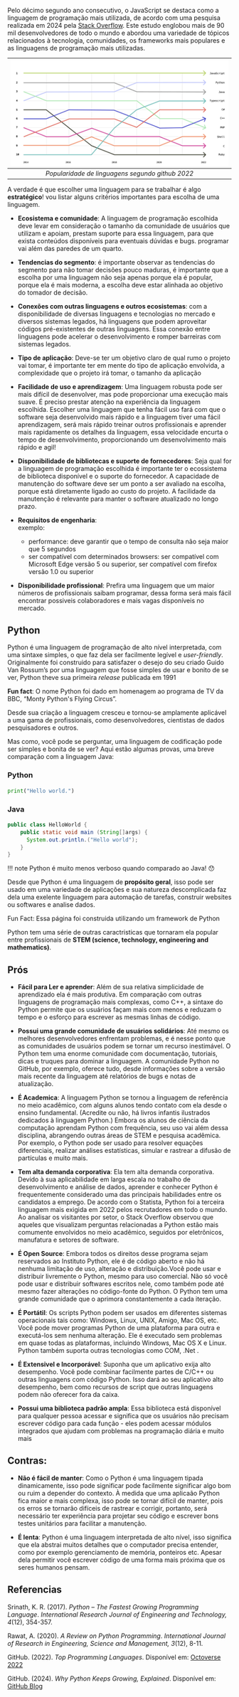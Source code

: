Pelo décimo segundo ano consecutivo, o JavaScript se destaca como a linguagem de programação mais utilizada, de acordo com uma pesquisa realizada em 2024 pela [Stack Overflow](https://survey.stackoverflow.co/2024/technology#most-popular-technologies). Este estudo englobou mais de 90 mil desenvolvedores de todo o mundo e abordou uma variedade de tópicos relacionados à tecnologia, comunidades, os frameworks mais populares e as linguagens de programação mais utilizadas.

|![github language popularity 2022](assets/github_language_popularity_2022.png)  |
|:--:| 
| *Popularidade de linguagens segundo github 2022* |

A verdade é que escolher uma linguagem para se trabalhar é algo **estratégico**! vou listar alguns critérios importantes para escolha de uma linguagem.

- **Ecosistema e comunidade**: A linguagem de programação escolhida deve levar em consideração o tamanho da comunidade de usuários que utilizam e apoiam, prestam suporte para essa linguagem, para que exista conteúdos disponíveis para eventuais dúvidas e bugs. programar vai além das paredes de um quarto.

- **Tendencias do segmento**: é importante observar as tendencias do segmento para não tomar decisões pouco maduras, é importante que a escolha por uma linguagem não seja apenas porque ela 
é popular, porque ela é mais moderna, a escolha deve estar alinhada ao objetivo do tomador de decisão.

- **Conexões com outras linguagens e outros ecosistemas**: com a disponibilidade de diversas linguagens e tecnologias no mercado e diversos sistemas legados, há linguagens que podem aproveitar códigos pré-existentes de outras linguagens. Essa conexão entre linguagens pode acelerar o desenvolvimento e romper barreiras com sistemas legados.


- **Tipo de aplicação**: Deve-se ter um objetivo claro de qual rumo o projeto vai tomar, é importante ter em mente do tipo de aplicação envolvida, a complexidade que o projeto irá tomar, o tamanho da aplicação 

- **Facilidade de uso e aprendizagem**: Uma linguagem robusta pode ser mais difícil de desenvolver, mas pode proporcionar uma execução mais suave. É preciso prestar atenção na experiência da linguagem escolhida. Escolher uma linguagem que tenha fácil uso fará com que o software seja desenvolvido mais rápido e a linguagem tiver uma fácil aprendizagem, será mais rápido treinar outros profissionais e aprender mais rapidamente os detalhes da linguagem, essa velocidade encurta o tempo de desenvolvimento, proporcionando um desenvolvimento mais rápido e agil!

- **Disponibilidade de bibliotecas e suporte de fornecedores**: Seja qual for a linguagem de programação escolhida é importante ter o ecossistema de biblioteca disponível e o suporte do fornecedor. A capacidade de manutenção do software deve ser um ponto a ser avaliado na escolha, porque está diretamente ligado ao custo do projeto. A facilidade da manutenção é relevante para manter o software atualizado no longo prazo.

- **Requisitos de engenharia**: <br> 
  exemplo:
    - performance: deve garantir que o tempo de consulta não seja maior que 5 segundos
    - ser compatível com determinados browsers: ser compatível com Microsoft Edge versão 5 ou superior, ser compatível com firefox versão 1.0 ou superior

- **Disponibilidade profissional**: Prefira uma linguagem que um maior números de profissionais saibam programar, dessa forma será mais fácil encontrar possiveis colaboradores e mais vagas disponíveis no mercado.


## **Python**

Python é uma linguagem de programação de alto nível interpretada, com uma sintaxe simples, o que faz dela ser facilmente legível e *user-friendly*. Originalmente foi construido para satisfazer o desejo do seu criado Guido Van Rossum’s por uma linguagem que fosse simples de usar e bonito de se ver, Python theve sua primeira *release* publicada em 1991

**Fun fact**: O nome Python foi dado em homenagem ao programa de TV da BBC, “Monty Python's Flying Circus”.

Desde sua criação a linguagem cresceu e tornou-se amplamente aplicável a uma gama de profissionais, como desenvolvedores, cientistas de dados pesquisadores e outros.

Mas como, você pode se perguntar, uma linguagem de codificação pode ser simples e bonita de se ver? Aqui estão algumas provas, uma breve comparação com a linguagem Java:


### Python

```python
print("Hello world.")
```
### Java
```java
public class HelloWorld {
    public static void main (String[]args) {
      System.out.println.("Hello world");
    }
}
```
!!! note
    Python é muito menos verboso quando comparado ao Java! 😯

Desde que Python é uma linguagem de **propósito geral**, isso pode ser usado em uma variedade de aplicações e sua natureza descomplicada faz dela uma exelente linguagem para automação de tarefas, construir websites ou softwares e analise dados.

Fun Fact: Essa página foi construida utilizando um framework de Python

Python tem uma série de outras caractristicas que tornaram ela popular entre profissionais de **STEM (science, technology, engineering and mathematics)**.

## **Prós**

- **Fácil para Ler e aprender**: Além de sua relativa simplicidade de aprendizado ela é mais produtiva. Em comparação com outras linguagens de programação mais complexas, como C++, a sintaxe do Python permite que os usuários façam mais com menos e reduzam o tempo e o esforço para escrever as mesmas linhas de código.

- **Possui uma grande comunidade de usuários solidários**: Até mesmo os melhores desenvolvedores enfrentam problemas, e é nesse ponto que as comunidades de usuários podem se tornar um recurso inestimável. O Python tem uma enorme comunidade com documentação, tutoriais, dicas e truques para dominar a linguagem. A comunidade Python no GitHub, por exemplo, oferece tudo, desde informações sobre a versão mais recente da linguagem até relatórios de bugs e notas de atualização.

- **É Academica**: A linguagem Python se tornou a linguagem de referência no meio acadêmico, com alguns alunos tendo contato com ela desde o ensino fundamental. (Acredite ou não, há livros infantis ilustrados dedicados à linguagem Python.) Embora os alunos de ciência da computação aprendam Python com frequência, seu uso vai além dessa disciplina, abrangendo outras áreas de STEM e pesquisa acadêmica. Por exemplo, o Python pode ser usado para resolver equações diferenciais, realizar análises estatísticas, simular e rastrear a difusão de partículas e muito mais.

- **Tem alta demanda corporativa**: Ela tem alta demanda corporativa. Devido à sua aplicabilidade em larga escala no trabalho de desenvolvimento e análise de dados, aprender e conhecer Python é frequentemente considerado uma das principais habilidades entre os candidatos a emprego. De acordo com o Statista, Python foi a terceira linguagem mais exigida em 2022 pelos recrutadores em todo o mundo. 
Ao analisar os visitantes por setor, o Stack Overflow observou
que aqueles que visualizam perguntas relacionadas a Python estão mais
comumente envolvidos no meio acadêmico, seguidos por eletrônicos,
manufatura e setores de software. 

- **É Open Source**: Embora todos os direitos desse programa sejam reservados ao
  Instituto Python, ele é de código aberto e não há nenhuma
  limitação de uso, alteração e distribuição.Você pode usar e distribuir livremente o Python, mesmo para uso comercial. 
  Não só você pode usar e distribuir softwares escritos nele, como também pode
  até mesmo fazer alterações no código-fonte do Python. O Python tem
  uma grande comunidade que o aprimora constantemente a cada iteração. 

- **É Portátil**: Os scripts Python podem ser usados em diferentes sistemas operacionais
  tais como: Windows, Linux, UNIX, Amigo, Mac OS, etc. Você pode
  mover programas Python de uma plataforma para outra e
  executá-los sem nenhuma alteração.
  Ele é executado sem problemas em quase todas as plataformas, incluindo
  Windows, Mac OS X e Linux.  Python também suporta outras tecnologias como COM, .Net .

- **É Extensivel e Incorporável**: Suponha que um aplicativo exija alto desempenho. Você pode
  combinar facilmente partes de C/C++ ou outras linguagens com
  código Python.
  Isso dará ao seu aplicativo alto desempenho, bem como
  recursos de script que outras linguagens podem não oferecer
  fora da caixa.


- **Possui uma biblioteca padrão ampla**: Essa biblioteca está disponível para qualquer pessoa acessar e significa que os usuários não precisam escrever código para cada função - eles podem acessar módulos integrados que ajudam com problemas na programação diária e muito mais


## **Contras**:

- **Não é fácil de manter**: Como o Python é uma linguagem tipada dinamicamente, isso pode significar pode facilmente significar algo bom ou ruim a depender do contexto. À medida que uma aplicaão Python fica maior e mais complexa, isso pode se tornar difícil de manter, pois os erros se tornarão difíceis de rastrear e corrigir, portanto, será necessário ter experiência para projetar seu código e escrever bons testes unitários para facilitar a manutenção. 

- **É lenta**: Python é uma linguagem interpretada de alto nível, isso significa que ela abstrai muitos detalhes que o computador precisa entender, como por exemplo gerenciamento de memória, ponteiros etc. Apesar dela permitir você escrever código de uma forma mais próxima que os seres humanos pensam.



## Referencias

 Srinath, K. R. (2017). *Python – The Fastest Growing Programming Language*. *International Research Journal of Engineering and Technology, 4*(12), 354-357.

Rawat, A. (2020). *A Review on Python Programming*. *International Journal of Research in Engineering, Science and Management, 3*(12), 8-11.



GitHub. (2022). *Top Programming Languages*. Disponível em: [Octoverse 2022](https://octoverse.github.com/2022/top-programming-languages)



GitHub. (2024). *Why Python Keeps Growing, Explained*. Disponível em: [GitHub Blog](https://github.blog/developer-skills/programming-languages-and-frameworks/why-python-keeps-growing-explained/)


